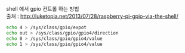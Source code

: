 shell 에서 gpio 컨트롤 하는 방법  
출처 : http://luketopia.net/2013/07/28/raspberry-pi-gpio-via-the-shell/  

```sh
echo 4 > /sys/class/gpio/expot
echo out > /sys/class/gpio/gpio4/direction
echo 0 > /sys/class/gpio/gpio4/value
echo 1 > /sys/class/gpio/gpio4/value
```

